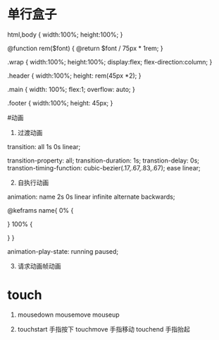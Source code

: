 # 单行盒子

html,body {
  width:100%;
  height:100%;
}

@function rem($font) {
  @return $font / 75px  * 1rem;
}

.wrap {
  width:100%;
  height:100%;
  display:flex;
  flex-direction:column;
}

.header {
  width:100%;
  height: rem(45px *2);
}

.main {
  width: 100%;
  flex:1;
  overflow: auto;
}

.footer {
  width:100%;
  height: 45px;
}


#动画

1. 过渡动画

transition: all 1s 0s linear;


transition-property: all;
transition-duration: 1s;
transtion-delay: 0s;
transtion-timing-function: cubic-bezier(.17,.67,.83,.67);  ease linear;


2. 自执行动画


animation: name 2s 0s linear infinite alternate backwards;

@keframs name{
  0% {

  }
  100% {

  }
}

<!-- 控制动画 -->
animation-play-state: running paused;


3. 请求动画帧动画




# touch


1. mousedown  mousemove  mouseup

2. touchstart  手指按下
   touchmove   手指移动
   touchend    手指抬起 
